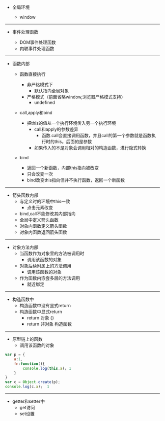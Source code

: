 - 全局环境
		
	- window
----------
- 事件处理函数
	
	- DOM事件处理函数
	- 内联事件处理函数

----------

- 函数内部
		
	- 函数直接执行
		- 非严格模式下
			- 默认指向全局对象
		- 严格模式（前面省略window,浏览器严格模式支持）
			- undefined
			 
		
	- call,apply和bind
		- 把this的值从一个执行环境传入另一个执行环境
			- call和apply的参数差异
				- 函数.call会直接调用函数，并且call的第一个参数就是函数执行时的this，后面的是参数
			- 如果传入的不是对象会调用相对的构造函数，进行隐式转换
		
	- bind
		- 返回一个新函数，内部this指向被改变
		- 只会改变一次
		- bind改变this指向但并不执行函数，返回一个新函数

----------
- 箭头函数内部
	- 与定义时的环境中this一致
		- 点击元素改变
	- bind,call不能修改其内部指向
	- 全局中定义箭头函数
	- 对象内函数定义箭头函数
	- 对象内函数返回箭头函数

----------

- 对象方法内部
	- 当函数作为对象里的方法被调用时
		- 调用该函数的对象
	- 对象后续附属上的方法调用
		- 调用该函数的对象
	- 作为函数内嵌套多层的方法调用
		- 就近绑定

----------
- 构造函数中
	- 构造函数中没有显式return
	- 构造函数中显式return
		- return 对象 {}
		- return 非对象 构造函数

----------
- 原型链上的函数
	- 调用该函数的对象

```javascript
var p = {
	a:1,
	fn:function(){
		console.log(this.a); 1
	}
}
var c = Object.create(p);
console.log(c.a);  1
```

----------

- getter和setter中
	- get访问
	- set设置

